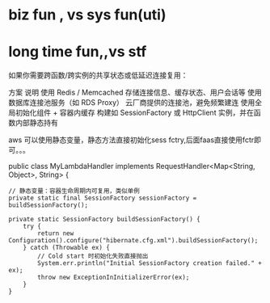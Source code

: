 


# biz fun ,  vs sys fun(uti)

# long time fun,,vs  stf 


如果你需要跨函数/跨实例的共享状态或低延迟连接复用：

方案	说明
使用 Redis / Memcached	存储连接信息、缓存状态、用户会话等
使用数据库连接池服务（如 RDS Proxy）	云厂商提供的连接池，避免频繁建连
使用全局初始化组件 + 容器内缓存	构建如 SessionFactory 或 HttpClient 实例，并在函数内部静态持有


aws 可以使用静态变量，静态方法直接初始化sess fctry,后面faas直接使用fctr即可。。。



public class MyLambdaHandler implements RequestHandler<Map<String, Object>, String> {

    // 静态变量：容器生命周期内可复用，类似单例
    private static final SessionFactory sessionFactory = buildSessionFactory();

    private static SessionFactory buildSessionFactory() {
        try {
            return new Configuration().configure("hibernate.cfg.xml").buildSessionFactory();
        } catch (Throwable ex) {
            // Cold start 时初始化失败直接抛出
            System.err.println("Initial SessionFactory creation failed." + ex);
            throw new ExceptionInInitializerError(ex);
        }
    }


